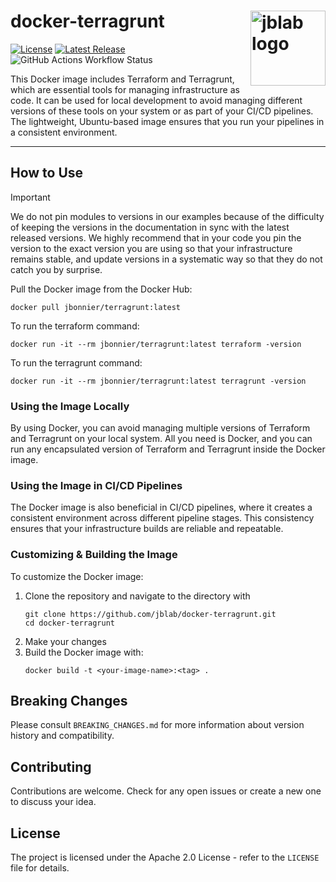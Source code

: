# docker-terragrunt <img src="https://assets.jblab.info/2024/03/17/jblab-logo-with-text.26da23672fc44c17078dc8ce2ff8495ddb190163.webp" alt="jblab logo" width="120" align="right" style="max-width: 100%">

[![License](https://img.shields.io/badge/License-Apache%202.0-blue.svg?style=flat-square)](LICENSE) [![Latest Release](https://img.shields.io/github/release/jblab/docker-terragrunt.svg?style=flat-square)](https://github.com/jblab/docker-terragrunt/releases/latest) ![GitHub Actions Workflow Status](https://img.shields.io/github/actions/workflow/status/jblab/docker-terragrunt/main.yml?style=flat-square)

This Docker image includes Terraform and Terragrunt, which are essential tools for managing infrastructure as code. It
can be used for local development to avoid managing different versions of these tools on your system or as part of your
CI/CD pipelines. The lightweight, Ubuntu-based image ensures that you run your pipelines in a consistent environment.

---

## How to Use

> [!IMPORTANT]
>
> We do not pin modules to versions in our examples because of the difficulty of keeping the versions in
> the documentation in sync with the latest released versions. We highly recommend that in your code you pin the version
> to the exact version you are using so that your infrastructure remains stable, and update versions in a systematic way
> so that they do not catch you by surprise.

Pull the Docker image from the Docker Hub:

```shell
docker pull jbonnier/terragrunt:latest
```

To run the terraform command:

```shell
docker run -it --rm jbonnier/terragrunt:latest terraform -version
```

To run the terragrunt command:

```shell
docker run -it --rm jbonnier/terragrunt:latest terragrunt -version
```

### Using the Image Locally

By using Docker, you can avoid managing multiple versions of Terraform and Terragrunt on your local system. All you need
is Docker, and you can run any encapsulated version of Terraform and Terragrunt inside the Docker image.

### Using the Image in CI/CD Pipelines

The Docker image is also beneficial in CI/CD pipelines, where it creates a consistent environment across different
pipeline stages. This consistency ensures that your infrastructure builds are reliable and repeatable.

### Customizing & Building the Image

To customize the Docker image:

1. Clone the repository and navigate to the directory with
   ```shell
   git clone https://github.com/jblab/docker-terragrunt.git
   cd docker-terragrunt
   ```   
2. Make your changes
3. Build the Docker image with:
   ```shell
   docker build -t <your-image-name>:<tag> .
   ```

## Breaking Changes
Please consult `BREAKING_CHANGES.md` for more information about version history and compatibility.

## Contributing

Contributions are welcome. Check for any open issues or create a new one to discuss your idea.

## License

The project is licensed under the Apache 2.0 License - refer to the `LICENSE` file for details.
